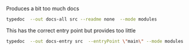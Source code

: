 Produces a bit too much docs
````sh
typedoc  --out docs-all src --readme none  --mode modules 
````

This has the correct entry point but provides too little
````sh
typedoc  --out docs-entry src  --entryPoint \"main\" --mode modules
````
